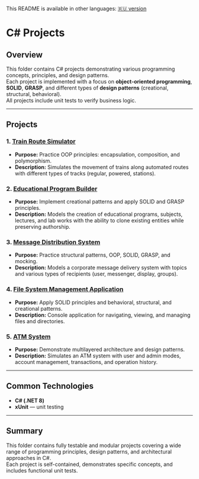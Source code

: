 This README is available in other languages:
[🇷🇺 version](README.ru.md)

# C# Projects

## Overview
This folder contains C# projects demonstrating various programming concepts, principles, and design patterns.  
Each project is implemented with a focus on **object-oriented programming**, **SOLID**, **GRASP**, and different types of **design patterns** (creational, structural, behavioral).  
All projects include unit tests to verify business logic.

---

## Projects

### 1. [Train Route Simulator](./TrainSim/README.md)
- **Purpose:** Practice OOP principles: encapsulation, composition, and polymorphism.  
- **Description:** Simulates the movement of trains along automated routes with different types of tracks (regular, powered, stations).  

### 2. [Educational Program Builder](./EducationalProgramDesignerModel/README.md)
- **Purpose:** Implement creational patterns and apply SOLID and GRASP principles.  
- **Description:** Models the creation of educational programs, subjects, lectures, and lab works with the ability to clone existing entities while preserving authorship.  

### 3. [Message Distribution System](./MessageDestributionSystemModel/README.md)
- **Purpose:** Practice structural patterns, OOP, SOLID, GRASP, and mocking.  
- **Description:** Models a corporate message delivery system with topics and various types of recipients (user, messenger, display, groups).  

### 4. [File System Management Application](./InterectingAndManagingFileSystemApplication/README.md)
- **Purpose:** Apply SOLID principles and behavioral, structural, and creational patterns.  
- **Description:** Console application for navigating, viewing, and managing files and directories.  

### 5. [ATM System](./AtmSystemModel/README.md)
- **Purpose:** Demonstrate multilayered architecture and design patterns.  
- **Description:** Simulates an ATM system with user and admin modes, account management, transactions, and operation history.  

---

## Common Technologies
- **C# (.NET 8)**
- **xUnit** — unit testing  

---

## Summary
This folder contains fully testable and modular projects covering a wide range of programming principles, design patterns, and architectural approaches in C#.  
Each project is self-contained, demonstrates specific concepts, and includes functional unit tests.
